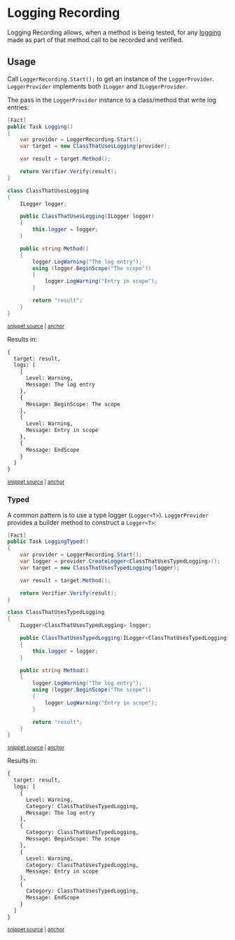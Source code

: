 <!--
GENERATED FILE - DO NOT EDIT
This file was generated by [MarkdownSnippets](https://github.com/SimonCropp/MarkdownSnippets).
Source File: /docs/mdsource/logging-recording.source.md
To change this file edit the source file and then run MarkdownSnippets.
-->

# Logging Recording

Logging Recording allows, when a method is being tested, for any [logging](https://docs.microsoft.com/en-us/dotnet/core/extensions/logging) made as part of that method call to be recorded and verified.


## Usage

Call `LoggerRecording.Start();` to get an instance of the `LoggerProvider`. `LoggerProvider` implements both `ILogger` and `ILoggerProvider`.

The pass in the `LoggerProvider` instance to a class/method that write log entries:

<!-- snippet: LoggerRecording -->
<a id='snippet-loggerrecording'></a>
```cs
[Fact]
public Task Logging()
{
    var provider = LoggerRecording.Start();
    var target = new ClassThatUsesLogging(provider);

    var result = target.Method();

    return Verifier.Verify(result);
}

class ClassThatUsesLogging
{
    ILogger logger;

    public ClassThatUsesLogging(ILogger logger)
    {
        this.logger = logger;
    }

    public string Method()
    {
        logger.LogWarning("The log entry");
        using (logger.BeginScope("The scope"))
        {
            logger.LogWarning("Entry in scope");
        }

        return "result";
    }
}
```
<sup><a href='/src/Verify.Tests/Tests.cs#L164-L198' title='Snippet source file'>snippet source</a> | <a href='#snippet-loggerrecording' title='Start of snippet'>anchor</a></sup>
<!-- endSnippet -->

Results in:

<!-- snippet: Tests.Logging.verified.txt -->
<a id='snippet-Tests.Logging.verified.txt'></a>
```txt
{
  target: result,
  logs: [
    {
      Level: Warning,
      Message: The log entry
    },
    {
      Message: BeginScope: The scope
    },
    {
      Level: Warning,
      Message: Entry in scope
    },
    {
      Message: EndScope
    }
  ]
}
```
<sup><a href='/src/Verify.Tests/Tests.Logging.verified.txt#L1-L19' title='Snippet source file'>snippet source</a> | <a href='#snippet-Tests.Logging.verified.txt' title='Start of snippet'>anchor</a></sup>
<!-- endSnippet -->


### Typed

A common pattern is to use a type logger (`Logger<T>`). `LoggerProvider` provides a builder method to construct a `Logger<T>`:

<!-- snippet: LoggerRecordingTyped -->
<a id='snippet-loggerrecordingtyped'></a>
```cs
[Fact]
public Task LoggingTyped()
{
    var provider = LoggerRecording.Start();
    var logger = provider.CreateLogger<ClassThatUsesTypedLogging>();
    var target = new ClassThatUsesTypedLogging(logger);

    var result = target.Method();

    return Verifier.Verify(result);
}

class ClassThatUsesTypedLogging
{
    ILogger<ClassThatUsesTypedLogging> logger;

    public ClassThatUsesTypedLogging(ILogger<ClassThatUsesTypedLogging> logger)
    {
        this.logger = logger;
    }

    public string Method()
    {
        logger.LogWarning("The log entry");
        using (logger.BeginScope("The scope"))
        {
            logger.LogWarning("Entry in scope");
        }

        return "result";
    }
}
```
<sup><a href='/src/Verify.Tests/Tests.cs#L127-L162' title='Snippet source file'>snippet source</a> | <a href='#snippet-loggerrecordingtyped' title='Start of snippet'>anchor</a></sup>
<!-- endSnippet -->

Results in:

<!-- snippet: Tests.LoggingTyped.verified.txt -->
<a id='snippet-Tests.LoggingTyped.verified.txt'></a>
```txt
{
  target: result,
  logs: [
    {
      Level: Warning,
      Category: ClassThatUsesTypedLogging,
      Message: The log entry
    },
    {
      Category: ClassThatUsesTypedLogging,
      Message: BeginScope: The scope
    },
    {
      Level: Warning,
      Category: ClassThatUsesTypedLogging,
      Message: Entry in scope
    },
    {
      Category: ClassThatUsesTypedLogging,
      Message: EndScope
    }
  ]
}
```
<sup><a href='/src/Verify.Tests/Tests.LoggingTyped.verified.txt#L1-L23' title='Snippet source file'>snippet source</a> | <a href='#snippet-Tests.LoggingTyped.verified.txt' title='Start of snippet'>anchor</a></sup>
<!-- endSnippet -->
